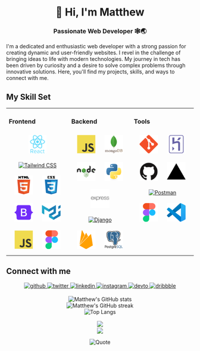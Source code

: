 # <div align="center">👋 Hi, I'm Matthew</div>  

### <div align="center">Passionate Web Developer 🕸🌏</div>  

I'm a dedicated and enthusiastic web developer with a strong passion for creating dynamic and user-friendly websites. I revel in the challenge of bringing ideas to life with modern technologies. My journey in tech has been driven by curiosity and a desire to solve complex problems through innovative solutions. Here, you'll find my projects, skills, and ways to connect with me.

## My Skill Set  
<table><tr><td valign="top" width="33%">

### Frontend  
<div align="center">  
<a href="https://reactjs.org/" target="_blank"><img style="margin: 10px" src="https://raw.githubusercontent.com/devicons/devicon/master/icons/react/react-original-wordmark.svg" alt="React" height="50" /></a>  
<a href="https://www.tailwindcss.com/" target="_blank"><img style="margin: 10px" src="https://profilinator.rishav.dev/skills-assets/tailwindcss.svg" alt="Tailwind CSS" height="50" /></a>  
<a href="https://en.wikipedia.org/wiki/HTML5" target="_blank"><img style="margin: 10px" src="https://raw.githubusercontent.com/devicons/devicon/master/icons/html5/html5-original-wordmark.svg" alt="HTML5" height="50" /></a>  
<a href="https://www.w3schools.com/css/" target="_blank"><img style="margin: 10px" src="https://raw.githubusercontent.com/devicons/devicon/master/icons/css3/css3-original-wordmark.svg" alt="CSS3" height="50" /></a>  
<a href="https://getbootstrap.com/docs/3.4/javascript/" target="_blank"><img style="margin: 10px" src="https://raw.githubusercontent.com/devicons/devicon/master/icons/bootstrap/bootstrap-plain.svg" alt="Bootstrap" height="50" /></a>  
<a href="https://mui.com/" target="_blank"><img style="margin: 10px" src="https://raw.githubusercontent.com/devicons/devicon/master/icons/materialui/materialui-original.svg" alt="Material UI" height="50" /></a>  
<a href="https://www.javascript.com/" target="_blank"><img style="margin: 10px" src="https://raw.githubusercontent.com/devicons/devicon/master/icons/javascript/javascript-original.svg" alt="JavaScript" height="50" /></a>  
<a href="https://www.figma.com/" target="_blank"><img style="margin: 10px" src="https://raw.githubusercontent.com/devicons/devicon/master/icons/figma/figma-original.svg" alt="Figma" height="50" /></a>  
</div>

</td><td valign="top" width="33%">

### Backend  
<div align="center">  
<a href="https://www.javascript.com/" target="_blank"><img style="margin: 10px" src="https://raw.githubusercontent.com/devicons/devicon/master/icons/javascript/javascript-original.svg" alt="JavaScript" height="50" /></a>  
<a href="https://www.mongodb.com/" target="_blank"><img style="margin: 10px" src="https://raw.githubusercontent.com/devicons/devicon/master/icons/mongodb/mongodb-original-wordmark.svg" alt="MongoDB" height="50" /></a>  
<a href="https://nodejs.org/" target="_blank"><img style="margin: 10px" src="https://raw.githubusercontent.com/devicons/devicon/master/icons/nodejs/nodejs-original-wordmark.svg" alt="Node.js" height="50" /></a>  
<a href="https://www.python.org/" target="_blank"><img style="margin: 10px" src="https://raw.githubusercontent.com/devicons/devicon/master/icons/python/python-original.svg" alt="Python" height="50" /></a>  
<a href="https://expressjs.com/" target="_blank"><img style="margin: 10px" src="https://raw.githubusercontent.com/devicons/devicon/master/icons/express/express-original-wordmark.svg" alt="Express.js" height="50" /></a>  
<a href="https://www.djangoproject.com/" target="_blank"><img style="margin: 10px" src="https://profilinator.rishav.dev/skills-assets/django-original.svg" alt="Django" height="50" /></a>  
<a href="https://firebase.google.com/" target="_blank"><img style="margin: 10px" src="https://raw.githubusercontent.com/devicons/devicon/master/icons/firebase/firebase-plain.svg" alt="Firebase" height="50" /></a>  
<a href="https://www.postgresql.org/" target="_blank"><img style="margin: 10px" src="https://raw.githubusercontent.com/devicons/devicon/master/icons/postgresql/postgresql-original-wordmark.svg" alt="PostgreSQL" height="50" /></a>  
</div>

</td><td valign="top" width="33%">

### Tools  
<div align="center">  
<a href="https://git-scm.com/" target="_blank"><img style="margin: 10px" src="https://raw.githubusercontent.com/devicons/devicon/master/icons/git/git-original.svg" alt="Git" height="50" /></a>  
<a href="https://heroku.com/" target="_blank"><img style="margin: 10px" src="https://raw.githubusercontent.com/devicons/devicon/master/icons/heroku/heroku-original.svg" alt="Heroku" height="50" /></a>  
<a href="https://pages.github.com/" target="_blank"><img style="margin: 10px" src="https://raw.githubusercontent.com/devicons/devicon/master/icons/github/github-original.svg" alt="GitHub Pages" height="50" /></a>  
<a href="https://vercel.com/" target="_blank"><img style="margin: 10px" src="https://raw.githubusercontent.com/devicons/devicon/master/icons/vercel/vercel-original.svg" alt="Vercel" height="50" /></a>
<a href="https://www.postman.com/" target="_blank"><img style="margin: 10px" src="https://assets.getpostman.com/common-share/postman-logo-horizontal-white.svg" alt="Postman" height="50" /></a>  
<a href="https://www.figma.com/" target="_blank"><img style="margin: 10px" src="https://raw.githubusercontent.com/devicons/devicon/master/icons/figma/figma-original.svg" alt="Figma" height="50" /></a> 
<a href="https://code.visualstudio.com/" target="_blank"><img style="margin: 10px" src="https://raw.githubusercontent.com/devicons/devicon/master/icons/vscode/vscode-original.svg" alt="VSCode" height="50" /></a>  
</div>

</td></tr></table>  

## Connect with me  
<div align="center">
<a href="https://github.com/matthew110703" target="_blank">
<img src="https://img.shields.io/badge/github-%2324292e.svg?&style=for-the-badge&logo=github&logoColor=white" alt="github" style="margin-bottom: 5px;" />
</a>
<a href="https://twitter.com/@mtthewz1" target="_blank">
<img src="https://img.shields.io/badge/twitter-%2300acee.svg?&style=for-the-badge&logo=twitter&logoColor=white" alt="twitter" style="margin-bottom: 5px;" />
</a>
<a href="https://linkedin.com/in/matthew110703" target="_blank">
<img src="https://img.shields.io/badge/linkedin-%231E77B5.svg?&style=for-the-badge&logo=linkedin&logoColor=white" alt="linkedin" style="margin-bottom: 5px;" />
</a>
<a href="https://instagram.com/m" target="_blank">
<img src="https://img.shields.io/badge/instagram-%23000000.svg?&style=for-the-badge&logo=instagram&logoColor=white" alt="instagram" style="margin-bottom: 5px;" />
</a>
<a href="https://dev.to/#" target="_blank">
<img src="https://img.shields.io/badge/dev.to-%2308090A.svg?&style=for-the-badge&logo=dev.to&logoColor=white" alt="devto" style="margin-bottom: 5px;" />
</a>
<a href="https://dribbble.com/M" target="_blank">
<img src="https://img.shields.io/badge/dribbble-%23E45285.svg?&style=for-the-badge&logo=dribbble&logoColor=white" alt="dribbble" style="margin-bottom: 5px;" />
</a>  
</div>  

<div align="center">
  
![Matthew's GitHub stats](https://github-readme-stats.vercel.app/api?username=matthew110703&theme=transparent&hide_border=false&include_all_commits=false&count_private=false)<br/>
![Matthew's GitHub streak](https://github-readme-streak-stats.herokuapp.com/?user=matthew110703&theme=transparent&hide_border=false)<br/>
![Top Langs](https://github-readme-stats.vercel.app/api/top-langs/?username=matthew110703&theme=transparent&hide_border=false&include_all_commits=false&count_private=false&layout=compact)

</div>

<div align="center">
<img src="https://komarev.com/ghpvc/?username=matthew110703&&style=flat-square" align="center" />
</div>  

<div align="center">
<a href="https://www.buymeacoffee.com/" target="_blank" style="display: inline-block;">
<img src="https://img.shields.io/badge/Donate-Buy%20Me%20A%20Coffee-orange.svg?style=flat-square&logo=buymeacoffee" align="center" />
</a></div>

<div align="center">
  
![Quote](https://quotes-github-readme.vercel.app/api?type=horizontal&theme=transparent)
</div>
